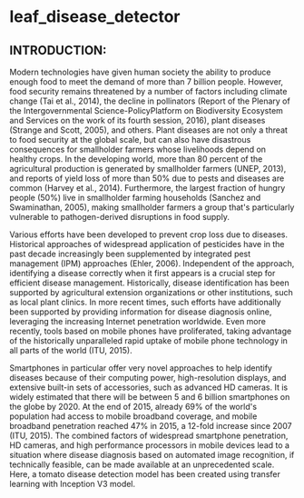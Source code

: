 # leaf_disease_detector
## INTRODUCTION:
Modern technologies have given human society the ability to produce enough food to meet the demand of more than 7 billion people. However, food security remains threatened by a number of factors including climate change (Tai et al., 2014), the decline in pollinators (Report of the Plenary of the Intergovernmental Science-PolicyPlatform on Biodiversity Ecosystem and Services on the work of its fourth session, 2016), plant diseases (Strange and Scott, 2005), and others. Plant diseases are not only a threat to food security at the global scale, but can also have disastrous consequences for smallholder farmers whose livelihoods depend on healthy crops. In the developing world, more than 80 percent of the agricultural production is generated by smallholder farmers (UNEP, 2013), and reports of yield loss of more than 50% due to pests and diseases are common (Harvey et al., 2014). Furthermore, the largest fraction of hungry people (50%) live in smallholder farming households (Sanchez and Swaminathan, 2005), making smallholder farmers a group that's particularly vulnerable to pathogen-derived disruptions in food supply.

Various efforts have been developed to prevent crop loss due to diseases. Historical approaches of widespread application of pesticides have in the past decade increasingly been supplemented by integrated pest management (IPM) approaches (Ehler, 2006). Independent of the approach, identifying a disease correctly when it first appears is a crucial step for efficient disease management. Historically, disease identification has been supported by agricultural extension organizations or other institutions, such as local plant clinics. In more recent times, such efforts have additionally been supported by providing information for disease diagnosis online, leveraging the increasing Internet penetration worldwide. Even more recently, tools based on mobile phones have proliferated, taking advantage of the historically unparalleled rapid uptake of mobile phone technology in all parts of the world (ITU, 2015).

Smartphones in particular offer very novel approaches to help identify diseases because of their computing power, high-resolution displays, and extensive built-in sets of accessories, such as advanced HD cameras. It is widely estimated that there will be between 5 and 6 billion smartphones on the globe by 2020. At the end of 2015, already 69% of the world's population had access to mobile broadband coverage, and mobile broadband penetration reached 47% in 2015, a 12-fold increase since 2007 (ITU, 2015). The combined factors of widespread smartphone penetration, HD cameras, and high performance processors in mobile devices lead to a situation where disease diagnosis based on automated image recognition, if technically feasible, can be made available at an unprecedented scale. Here, a tomato disease detection model has been created using transfer learning with Inception V3 model.

## 
